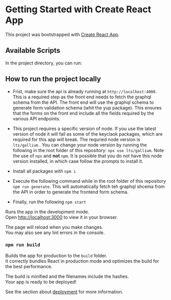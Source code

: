 # Getting Started with Create React App

This project was bootstrapped with [Create React App](https://github.com/facebook/create-react-app).

## Available Scripts

In the project directory, you can run:

## How to run the project locally

- Frist, make sure the api is already running at `http://localhost:4000`. This is a required step as the front end needs to fetch the graphql schema from the API. The front end will use the graphql schema to generate form validation schema (whit the yup package). This ensures that the forms on the front end include all the fields required by the various API endpoints.

- This project requires a specific version of node. If you use the latest version of node it will fail as some of the keyclaok packages, which are required for this app will break. The requried node version is `lts/gallium` . You can change your node version by running the following in the root folder of this repository: `npx use lts/gallium`. Note the use of `npx` and **not** `npm`. It is possible that you do not have this node version installed, in which case follow the prompts to install it.

- Install all packages with `npm i`

- Execute the following command while in the root folder of this repository `npm run generate`. This will automatically fetch teh graphql shcema from the API in order to generate the frontend form schema.

- Finally, run the following `npm start`

Runs the app in the development mode.\
Open [http://localhost:3000](http://localhost:3000) to view it in your browser.

The page will reload when you make changes.\
You may also see any lint errors in the console.

### `npm run build`

Builds the app for production to the `build` folder.\
It correctly bundles React in production mode and optimizes the build for the best performance.

The build is minified and the filenames include the hashes.\
Your app is ready to be deployed!

See the section about [deployment](https://facebook.github.io/create-react-app/docs/deployment) for more information.


